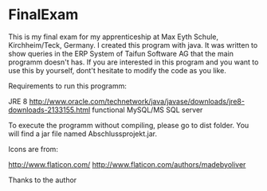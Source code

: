 # FinalExam

This is my final exam for my apprenticeship at Max Eyth Schule, Kirchheim/Teck, Germany.
I created this program with java. It was written to show queries in the ERP System of Taifun Software AG that the main programm doesn't has. If you are interested in this program and you want to use this by yourself, dont't hesitate to modify the code as you like.

Requirements to run this programm:

JRE 8 
http://www.oracle.com/technetwork/java/javase/downloads/jre8-downloads-2133155.html
functional MySQL/MS SQL server

To execute the programm without compiling, please go to dist folder. 
You will find a jar file named Abschlussprojekt.jar.

Icons are from: 

http://www.flaticon.com/
http://www.flaticon.com/authors/madebyoliver

Thanks to the author







